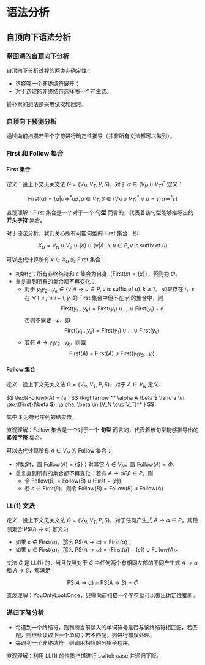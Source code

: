# 语法分析

## 自顶向下语法分析

### 带回溯的自顶向下分析

自顶向下分析过程的两类非确定性：

- 选择哪一个非终结符展开；
- 对于选定的非终结符选择哪一个产生式。

最朴素的想法是采用试探和回溯。

### 自顶向下预测分析

通过向前扫描若干个字符进行确定性推导（并非所有文法都可以做到）。

### First 和 Follow 集合

#### First 集合

定义：设上下文无关文法 $G = (V_N, V_T, P, S)$，对于 $\alpha \in (V_N \cup V_T)^*$ 定义：

$$
\text{First}(\alpha) = \{a | \alpha \Rightarrow ^* a \beta, a \in V_T, \beta \in (V_N \cup V_T)^* \lor a = \varepsilon, \alpha \Rightarrow ^* \varepsilon \}
$$

直观理解：$\text{First}$ 集合是一个对于一个 **句型** 而言的，代表着该句型能够推导出的 **开头字符** 集合。

对于语法分析，我们关心所有可能句型的 $\text{First}$ 集合，即

$$
X_G = V_N \cup V_T \cup \{\varepsilon \} \cup \{v | A \rightarrow u \in P, v \text{ is suffix of } u\}
$$

可以迭代计算所有 $x \in X_G$ 的 $\text{First}$ 集合：

- 初始化：所有非终结符和 $\varepsilon$ 集合为自身（$\text{First}(x) = \{x\}$），否则为 $\Phi$。
- 重复直到所有的集合都不再变化：
    - 对于 $y_1y_2 \dots y_k \in \{v | A \rightarrow u \in P, v \text{ is suffix of } u\}, k \ge 1$。
        如果存在 $i$，$\varepsilon$ 在 $\forall 1 \le j \le i - 1, y_j$ 的 $\text{First}$ 集合中但不在 $y_i$ 的集合中，则
$$
\text{First}(y_1 \dots y_k) = \text{First}(y_1) \cup \dots \cup \text{First}(y_i) - \varepsilon
$$
        否则不需要 $-\varepsilon$，即
$$
\text{First}(y_1 \dots y_k) = \text{First}(y_1) \cup \dots \cup \text{First}(y_k)
$$
    - 若有 $A \rightarrow y_1 y_2 \dots y_k$，则置
$$
\text{First}(A) = \text{First}(A) \cup \text{First}(y_1y_2 \dots y_l)
$$

#### Follow 集合

定义：设上下文无关文法 $G = (V_N, V_T, P, S)$，对于 $A \in V_N$ 定义：

$$
\text{Follow}(A) = \{a | S$ \Rightarrow ^* \alpha A \beta $ \land a \in \text{First}(\beta $), \alpha, \beta \in (V_N \cup V_T)^* \}
$$

其中 $ 为符号序列的结束符。

直观理解：$\text{Follow}$ 集合是一个对于一个 **句型** 而言的，代表着该句型能够推导出的 **紧邻字符** 集合。

可以迭代计算所有 $A \in V_N$ 的 $\text{Follow}$ 集合：

- 初始时，置 $\text{Follow}(A) = \{\$\}$；对其它 $A \in V_N$，置 $\text{Follow}(A) = \Phi$。
- 重复直到所有的集合都不再变化：若有 $A \rightarrow \alpha B \beta \in P$，则
  - 令 $\text{Follow}(B) = \text{Follow}(B) \cup (\text{First} - \{\varepsilon \})$
  - 若 $\varepsilon \in \text{First}(\beta)$，则令 $\text{Follow}(B) = \text{Follow}(B) \cup \text{Follow}(A)$

### LL(1) 文法

定义：设上下文无关文法 $G = (V_N, V_T, P, S)$，对于任何产生式 $A \rightarrow \alpha \in P$，其预测集合 $\text{PS}(A \rightarrow \alpha)$ 定义为

- 如果 $\varepsilon \notin \text{First}(\alpha)$，那么 $\text{PS}(A \rightarrow \alpha) = \text{First}(\alpha)$；
- 如果 $\varepsilon \in \text{First}(\alpha)$，那么 $\text{PS}(A \rightarrow \alpha) = (\text{First}(\alpha) - \{\varepsilon\}) \cup \text{Follow}(A)$。

文法 $G$ 是 LL(1) 的，当且仅当对于 $G$ 中任何两个有相同左部的不同产生式 $A \rightarrow \alpha$ 和 $A \rightarrow \beta$，都满足：

$$
\text{PS}(A \rightarrow \alpha) \cap \text{PS}(A \rightarrow \beta) = \Phi
$$

直观理解：YouOnlyLookOnce，只需向前扫描一个字符就可以做出确定性推断。

### 递归下降分析

- 每遇到一个终结符，则判断当前读入的单词符号是否与该终结符相匹配，若匹配，则继续读取下一个单词；若不匹配，则进行错误处理。
- 每遇到一个非终结符，则调用相应的分析子程序。

直观理解：利用 LL(1) 的性质扫描进行 switch case 并递归下降。